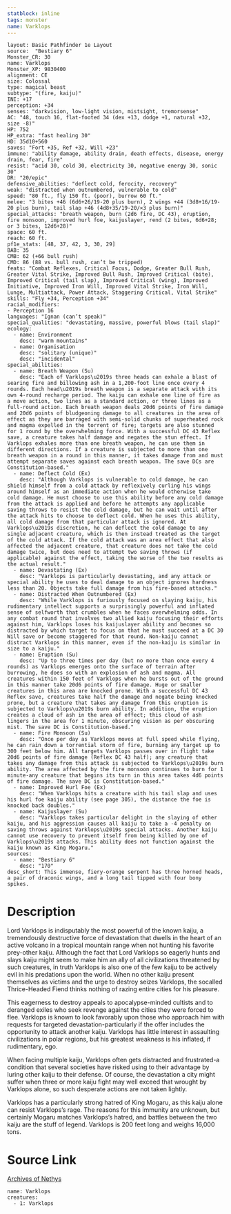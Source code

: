 ```yaml
---
statblock: inline
tags: monster
name: Varklops
---
```

```statblock
layout: Basic Pathfinder 1e Layout
source:  "Bestiary 6"
Monster_CR: 30
name: Varklops
Monster_XP: 9830400
alignment: CE
size: Colossal
type: magical beast
subtype: "(fire, kaiju)"
INI: +17
perception: +34
senses: "darkvision, low-light vision, mistsight, tremorsense"
AC: "48, touch 16, flat-footed 34 (dex +13, dodge +1, natural +32, size -8)"
HP: 752
HP_extra: "fast healing 30"
HD: 35d10+560
saves: "Fort +35, Ref +32, Will +23"
immune: "ability damage, ability drain, death effects, disease, energy drain, fear, fire"
resist: "acid 30, cold 30, electricity 30, negative energy 30, sonic 30"
DR: "20/epic"
defensive_abilities: "deflect cold, ferocity, recovery"
weak: "distracted when outnumbered, vulnerable to cold"
speed: "80 ft., fly 150 ft. (poor), burrow 60 ft."
melee: "3 bites +46 (6d6+26/19-20 plus burn), 2 wings +44 (3d8+16/19-20 plus burn), tail slap +46 (4d8+35/19-20/×3 plus burn)"
special_attacks: "breath weapon, burn (2d6 fire, DC 43), eruption, fire monsoon, improved hurl foe, kaijuslayer, rend (2 bites, 6d6+28; or 3 bites, 12d6+28)"
space: 60 ft.
reach: 60 ft.
pf1e_stats: [48, 37, 42, 3, 30, 29]
BAB: 35
CMB: 62 (+66 bull rush)
CMD: 86 (88 vs. bull rush, can’t be tripped)
feats: "Combat Reflexes, Critical Focus, Dodge, Greater Bull Rush, Greater Vital Strike, Improved Bull Rush, Improved Critical (bite), Improved Critical (tail slap), Improved Critical (wing), Improved Initiative, Improved Iron Will, Improved Vital Strike, Iron Will, Lunge, Multiattack, Power Attack, Staggering Critical, Vital Strike"
skills: "Fly +34, Perception +34"
racial_modifiers:
- Perception 16
languages: "Ignan (can’t speak)"
special_qualities: "devastating, massive, powerful blows (tail slap)"
ecology:
  - name: Environment
    desc: "warm mountains"
  - name: Organisation
    desc: "solitary (unique)"
    desc: "incidental"
special_abilities:
  - name: Breath Weapon (Su)
    desc: "Each of Varklops\u2019s three heads can exhale a blast of searing fire and billowing ash in a 1,200-foot line once every 4 rounds. Each head\u2019s breath weapon is a separate attack with its own 4-round recharge period. The kaiju can exhale one line of fire as a move action, two lines as a standard action, or three lines as a full-round action. Each breath weapon deals 20d6 points of fire damage and 20d6 points of bludgeoning damage to all creatures in the area of effect as they are barraged with semi-solid chunks of superheated rock and magma expelled in the torrent of fire; targets are also stunned for 1 round by the overwhelming force. With a successful DC 43 Reflex save, a creature takes half damage and negates the stun effect. If Varklops exhales more than one breath weapon, he can use them in different directions. If a creature is subjected to more than one breath weapon in a round in this manner, it takes damage from and must attempt separate saves against each breath weapon. The save DCs are Constitution-based."
  - name: Deflect Cold (Ex)
    desc: "Although Varklops is vulnerable to cold damage, he can shield himself from a cold attack by reflexively curling his wings around himself as an immediate action when he would otherwise take cold damage. He must choose to use this ability before any cold damage from the attack is applied and before he attempts any applicable saving throws to resist the cold damage, but he can wait until after the attack hits to choose to deflect cold. When he uses this ability, all cold damage from that particular attack is ignored. At Varklops\u2019s discretion, he can deflect the cold damage to any single adjacent creature, which is then instead treated as the target of the cold attack. If the cold attack was an area effect that also affected the adjacent creature, that creature does not take the cold damage twice, but does need to attempt two saving throws (if applicable) against the effect, taking the worse of the two results as the actual result."
  - name: Devastating (Ex)
    desc: "Varklops is particularly devastating, and any attack or special ability he uses to deal damage to an object ignores hardness less than 20. Objects take full damage from his fire-based attacks."
  - name: Distracted When Outnumbered (Ex)
    desc: "While Varklops is furiously focused on slaying kaiju, his rudimentary intellect supports a surprisingly powerful and inflated sense of selfworth that crumbles when he faces overwhelming odds. In any combat round that involves two allied kaiju focusing their efforts against him, Varklops loses his kaijuslayer ability and becomes so distracted by which target to focus on that he must succeed at a DC 30 Will save or become staggered for that round. Non-kaiju cannot distract Varklops in this manner, even if the non-kaiju is similar in size to a kaiju."
  - name: Eruption (Su)
    desc: "Up to three times per day (but no more than once every 4 rounds) as Varklops emerges onto the surface of terrain after burrowing, he does so with an explosion of ash and magma. All creatures within 150 feet of Varklops when he bursts out of the ground in this manner take 20d6 points of fire damage. Huge or smaller creatures in this area are knocked prone. With a successful DC 43 Reflex save, creatures take half the damage and negate being knocked prone, but a creature that takes any damage from this eruption is subjected to Varklops\u2019s burn ability. In addition, the eruption creates a cloud of ash in the area of effect; this cloud of ash lingers in the area for 1 minute, obscuring vision as per obscuring mist. The save DC is Constitution-based."
  - name: Fire Monsoon (Su)
    desc: "Once per day as Varklops moves at full speed while flying, he can rain down a torrential storm of fire, burning any target up to 300 feet below him. All targets Varklops passes over in flight take 20d6 points of fire damage (Reflex DC 43 half); any creature that takes any damage from this attack is subjected to Varklops\u2019s burn ability. The area affected by the fire monsoon continues to burn for 1 minute-any creature that begins its turn in this area takes 4d6 points of fire damage. The save DC is Constitution-based."
  - name: Improved Hurl Foe (Ex)
    desc: "When Varklops hits a creature with his tail slap and uses his hurl foe kaiju ability (see page 305), the distance the foe is knocked back doubles."
  - name: Kaijuslayer (Su)
    desc: "Varklops takes particular delight in the slaying of other kaiju, and his aggression causes all kaiju to take a -4 penalty on saving throws against Varklops\u2019s special attacks. Another kaiju cannot use recovery to prevent itself from being killed by one of Varklops\u2019s attacks. This ability does not function against the kaiju known as King Mogaru."
sources:
  - name: "Bestiary 6"
    desc: "170"
desc_short: This immense, fiery-orange serpent has three horned heads, a pair of draconic wings, and a long tail tipped with four bony spikes.
```
# Description
Lord Varklops is indisputably the most powerful of the known kaiju, a tremendously destructive force of devastation that dwells in the heart of an active volcano in a tropical mountain range when not hunting his favorite prey-other kaiju. Although the fact that Lord Varklops so eagerly hunts and slays kaiju might seem to make him an ally of all civilizations threatened by such creatures, in truth Varklops is also one of the few kaiju to be actively evil in his predations upon the world. When no other kaiju present themselves as victims and the urge to destroy seizes Varklops, the socalled Thrice-Headed Fiend thinks nothing of razing entire cities for his pleasure. 

This eagerness to destroy appeals to apocalypse-minded cultists and to deranged exiles who seek revenge against the cities they were forced to flee. Varklops is known to look favorably upon those who approach him with requests for targeted devastation-particularly if the offer includes the opportunity to attack another kaiju. Varklops has little interest in assaulting civilizations in polar regions, but his greatest weakness is his inflated, if rudimentary, ego. 

When facing multiple kaiju, Varklops often gets distracted and frustrated-a condition that several societies have risked using to their advantage by luring other kaiju to their defense. Of course, the devastation a city might suffer when three or more kaiju fight may well exceed that wrought by Varklops alone, so such desperate actions are not taken lightly. 

Varklops has a particularly strong hatred of King Mogaru, as this kaiju alone can resist Varklops’s rage. The reasons for this immunity are unknown, but certainly Mogaru matches Varklops’s hatred, and battles between the two kaiju are the stuff of legend. Varklops is 200 feet long and weighs 16,000 tons.
# Source Link
[Archives of Nethys](https://aonprd.com/MonsterDisplay.aspx?ItemName=Varklops)
```encounter-table
name: Varklops
creatures:
  - 1: Varklops
```
